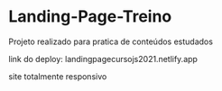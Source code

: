 # Landing-Page-Treino
 Projeto realizado para pratica de conteúdos estudados

link do deploy: landingpagecursojs2021.netlify.app

site totalmente responsivo
